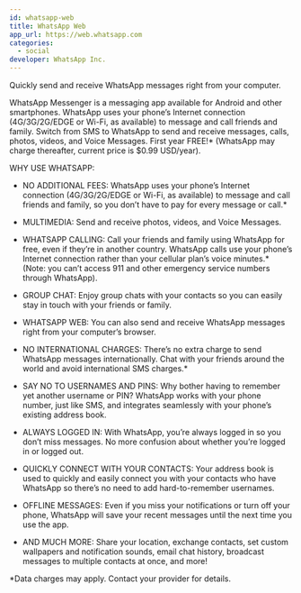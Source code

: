 ```yaml
---
id: whatsapp-web
title: WhatsApp Web
app_url: https://web.whatsapp.com
categories:
  - social
developer: WhatsApp Inc.
---
```

Quickly send and receive WhatsApp messages right from your computer.

WhatsApp Messenger is a messaging app available for Android and other smartphones. WhatsApp uses your phone’s Internet connection (4G/3G/2G/EDGE or Wi-Fi, as available) to message and call friends and family. Switch from SMS to WhatsApp to send and receive messages, calls, photos, videos, and Voice Messages. First year FREE!* (WhatsApp may charge thereafter, current price is $0.99 USD/year).

WHY USE WHATSAPP:

* NO ADDITIONAL FEES: WhatsApp uses your phone’s Internet connection (4G/3G/2G/EDGE or Wi-Fi, as available) to message and call friends and family, so you don’t have to pay for every message or call.*

* MULTIMEDIA: Send and receive photos, videos, and Voice Messages.

* WHATSAPP CALLING: Call your friends and family using WhatsApp for free, even if they’re in another country. WhatsApp calls use your phone’s Internet connection rather than your cellular plan’s voice minutes.* (Note: you can’t access 911 and other emergency service numbers through WhatsApp).

* GROUP CHAT: Enjoy group chats with your contacts so you can easily stay in touch with your friends or family.

* WHATSAPP WEB: You can also send and receive WhatsApp messages right from your computer’s browser.

* NO INTERNATIONAL CHARGES: There’s no extra charge to send WhatsApp messages internationally. Chat with your friends around the world and avoid international SMS charges.*

* SAY NO TO USERNAMES AND PINS: Why bother having to remember yet another username or PIN? WhatsApp works with your phone number, just like SMS, and integrates seamlessly with your phone’s existing address book.

* ALWAYS LOGGED IN: With WhatsApp, you’re always logged in so you don’t miss messages. No more confusion about whether you’re logged in or logged out.

* QUICKLY CONNECT WITH YOUR CONTACTS: Your address book is used to quickly and easily connect you with your contacts who have WhatsApp so there’s no need to add hard-to-remember usernames.

* OFFLINE MESSAGES: Even if you miss your notifications or turn off your phone, WhatsApp will save your recent messages until the next time you use the app.

* AND MUCH MORE: Share your location, exchange contacts, set custom wallpapers and notification sounds, email chat history, broadcast messages to multiple contacts at once, and more!

*Data charges may apply. Contact your provider for details.

